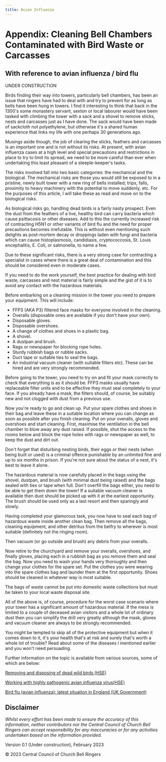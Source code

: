 ```yaml
---
title: Avian Influenza
---
```


# Appendix: Cleaning Bell Chambers Contaminated with Bird Waste or Carcasses

## With reference to avian influenza / bird flu

UNDER CONSTRUCTION

Birds finding their way into towers, particularly bell chambers, has been an issue that ringers have had to deal with and try to prevent for as long as bells have been hung in towers. I find it interesting to think that back in the 1300's some monastery servant, sexton or local labourer would have been tasked with climbing the tower with a sack and a shovel to remove sticks, nests and carcasses just as I have done. The sack would have been made of sackcloth not polyethylene, but otherwise it's a shared human experience that links my life with one perhaps 30 generations ago.

Musings aside though, the job of clearing the sticks, feathers and carcasses is an important one and is not without its risks. At present, with avian influenza cases at a high level and special precautions and restrictions in place to try to limit its spread, we need to be more careful than ever when undertaking this least pleasant of a steeple-keeper's tasks.

The risks involved fall into two basic categories: the mechanical and the biological. The mechanical risks are those you would still be exposed to in a pristine, newly built tower with a new ring of bells installed; trips, falls, proximity to heavy machinery with the potential to move suddenly, etc. For the purposes of this article, I will take these as read and move on to the biological risks.

As biological risks go, handling dead birds is a fairly nasty prospect. Even the dust from the feathers of a live, healthy bird can carry bacteria which cause psittacosis or other diseases. Add to this the currently increased risk of contracting H5N1 or other variants of bird flu and the need for proper precautions becomes irrefutable. This is without even mentioning such delights as post-mortem decay or droppings laden with fungi and bacteria which can cause histoplasmosis, candidiasis, cryptococcosis, St. Louis encephalitis, E. Coli, or salmonella, to name a few.

Due to these significant risks, there is a very strong case for contracting a specialist in cases where there is a great deal of contamination and this should be considered even in moderate cases.

If you need to do the work yourself, the best practice for dealing with bird waste, carcasses and nest material is fairly simple and the gist of it is to avoid any contact with the hazardous materials.

Before embarking on a cleaning mission in the tower you need to prepare your equipment. This will include:

 - FFP3 (AKA P3) filtered face masks for everyone involved in the cleaning.
 - Overalls (disposable ones are available if you don't have your own).
 - Disposable gloves.
 - Disposable overshoes.
 - A change of clothes and shoes in a plastic bag.
 - A shovel.
 - A dustpan and brush.
 - Rags or newspaper for blocking rope holes.
 - Sturdy rubbish bags or rubble sacks.
 - Duct tape or suitable ties to seal the bags.
 - An industrial vacuum cleaner (with suitable filters etc). These can be hired and are very strongly recommended.

Before going to the tower, you need to try on and fit your mask correctly to check that everything is as it should be. FFP3 masks usually have replaceable filter units and to be effective they must seal completely to your face. If you already have a mask, the filters should, of course, be suitably new and not clogged with dust from a previous use.

Now you're ready to go and clean up. Put your spare clothes and shoes in their bag and leave these in a suitable location where you can change as soon as possible after you finish cleaning. Put on your overalls, gloves and overshoes and start cleaning. First, maximise the ventilation in the bell chamber to blow away any dust raised. If possible, shut the access to the rooms below and block the rope holes with rags or newspaper as well, to keep the dust and dirt out.

Don't forget that disturbing nesting birds, their eggs or their nests (when being built or used) is a criminal offence punishable by an unlimited fine and up to six months in prison. If you're not sure about the status of a nest, it's best to leave it alone.

The hazardous material is now carefully placed in the bags using the shovel, dustpan, and brush (with minimal dust being raised) and the bags sealed with ties or tape when full. Don't overfill the bags either, you need to be able to get them down the tower! If a suitable vacuum cleaner is available then dust should be picked up with it at the earliest opportunity. The brush should be used only as a last resort and then sparingly and slowly.

Having completed your glamorous task, you now have to seal each bag of hazardous waste inside another clean bag. Then remove all the bags, cleaning equipment, and other detritus from the belfry to wherever is most suitable (definitely not the ringing room).

Then vacuum (or go outside and brush) any debris from your overalls.

Now retire to the churchyard and remove your overalls, overshoes, and finally gloves, placing each in a rubbish bag as you remove them and seal the bag. Now you need to wash your hands very thoroughly and then change your clothes for the spare set. Put the clothes you were wearing into the spare clothes bag and launder them at the first opportunity. Shoes should be cleaned in whatever way is most suitable.

The bags of waste cannot be put into domestic waste collections but must be taken to your local waste disposal site.

All of the above is, of course, procedure for the worst case scenario where your tower has a significant amount of hazardous material. If the mess is limited to a couple of deceased avian visitors and a whole lot of ordinary dust then you can simplify the drill very greatly although the mask, gloves and vacuum cleaner are always to be strongly recommended.

You might be tempted to skip all of the protective equipment but when it comes down to it, it's your health that's at risk and surely that's worth a whole lot of trouble? Read about some of the diseases I mentioned earlier and you won't need persuading.

Further information on the topic is available from various sources, some of which are below:

[Removing and disposing of dead wild birds (HSE)](https://www.gov.uk/guidance/removing-and-disposing-of-dead-wild-birds)

[Working with highly pathogenic avian influenza virus(HSE)](https://www.hse.gov.uk/biosafety/diseases/avianflu.htm)

[Bird flu (avian influenza): latest situation in England (UK Government)](https://www.gov.uk/government/news/bird-flu-avian-influenza-latest-situation-in-england)

## Disclaimer
 
*Whilst every effort has been made to ensure the accuracy of this information, neither contributors nor the Central Council of Church Bell Ringers can accept responsibility for any inaccuracies or for any activities undertaken based on the information provided.*

Version 0.1 (Under construction), February 2023

© 2023 Central Council of Church Bell Ringers
